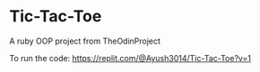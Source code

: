 # Tic-Tac-Toe

A ruby OOP project from TheOdinProject

To run the code: https://replit.com/@Ayush3014/Tic-Tac-Toe?v=1
